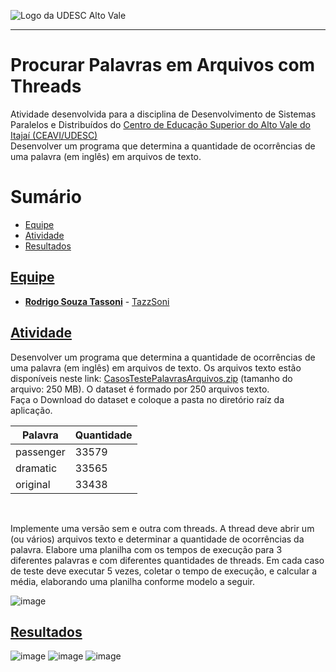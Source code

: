 <!-- Visualizador online: https://stackedit.io/ -->
 ![Logo da UDESC Alto Vale](http://www1.udesc.br/imagens/id_submenu/2019/marca_alto_vale_horizontal_assinatura_rgb_01.jpg)

---

# Procurar Palavras em Arquivos com Threads

Atividade desenvolvida para a disciplina de Desenvolvimento de Sistemas Paralelos e Distribuídos do [Centro de Educação Superior do Alto Vale do Itajaí (CEAVI/UDESC)](https://www.udesc.br/ceavi)<br>
Desenvolver um programa que determina a quantidade de ocorrências de uma palavra (em inglês)
em arquivos de texto.

# Sumário
* [Equipe](#equipe)
* [Atividade](#atividade)
* [Resultados](#resultados)

## [Equipe](#equipe)
 - [**Rodrigo Souza Tassoni**](mailto:tazzsoni@gmail.com) - [TazzSoni](https://github.com/tazzsoni)
 
## [Atividade](#atividade)

Desenvolver um programa que determina a quantidade de ocorrências de uma palavra (em inglês)
em arquivos de texto. Os arquivos texto estão disponíveis neste link: [CasosTestePalavrasArquivos.zip](https://udesc-my.sharepoint.com/:u:/g/personal/03999436921_udesc_br/EYhp_tN0oU1Jnt-FWQaDZD8BYxT9_ihXJwlJWz5ZTB7pGg?e=opRV7a)
(tamanho do arquivo: 250 MB). O dataset é formado por 250 arquivos texto.<br>
Faça o Download do dataset e coloque a pasta no diretório raíz da aplicação.


| Palavra  |  Quantidade  |
| ------------------- | ------------------- |
|  passenger |  33579 |
|  dramatic |  33565 |
|  original |  33438 |

<br>

Implemente uma versão sem e outra com threads. A thread deve abrir um (ou vários) arquivos texto e
determinar a quantidade de ocorrências da palavra.
Elabore uma planilha com os tempos de execução para 3 diferentes palavras e com diferentes
quantidades de threads. Em cada caso de teste deve executar 5 vezes, coletar o tempo de execução, e
calcular a média, elaborando uma planilha conforme modelo a seguir.

![image](https://user-images.githubusercontent.com/45270751/123840805-2f715900-d8e5-11eb-9e15-c06e2ae535eb.png)

## [Resultados](#resultados)
![image](https://user-images.githubusercontent.com/45270751/123841037-752e2180-d8e5-11eb-880a-7c19be6dee2e.png)
![image](https://user-images.githubusercontent.com/45270751/123841092-870fc480-d8e5-11eb-9e31-53a040a78a8b.png)
![image](https://user-images.githubusercontent.com/45270751/123841152-9858d100-d8e5-11eb-98e6-ad92aea949ee.png)

